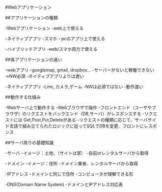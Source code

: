 #Webアプリケーション

##アプリケーションの種類

-Webアプリケーション
  -web上で使える

-ネイティブアプリ
  -スマホ・pcのアプリ上で使える

-ハイブリッドアプリ
  -web/スマホ両方で使える

##各アプリケーションの違い
  
-webアプリ
  -googlemap, gmail, dropbox...
  -サーバーがないと稼働できない→NW必須
  -ネイティブアプリよりは遅い

-ネイティブアプリ
  -Line, カメラ,ゲーム
  -NWは必須ではない
  -動作速い


##動作する仕組み

-Webサーバ上で動作する
-Webブラウザで操作
-フロントエンド（ユーザやブラウザ）のリクエストをバックエンド（DB,サーバ）がレスポンスする
-リクエストには Get,Post,Put,Deleteがある
-リクエストの種類に応じて、サーバサイド言語で組み立てられたロジックに従ってSQLでDBを変更、フロントにレスポンス

  

##サーバ周りの基礎知識

-サーバ
  -イメージ：土地、（サイトは家）
  -自前orレンタルサーバから取得

-ドメイン
  -イメージ：住所
  -ドメイン業者、レンタルサーバから取得
  
-IPアドレス
  -ドメインと同じで住所
  -コンピュータが理解できる形

-DNS(Domain Name System)
  -ドメインとIPアドレス対応表










  
  
  
    
    
    
    
    
